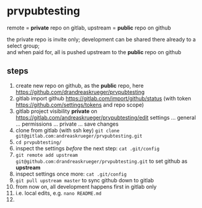 # prvpubtesting
remote = **private** repo on gitlab, upstream = **public** repo on github

the private repo is invite only; development can be shared there already to a select group;   
and when paid for, all is pushed upstream to the **public** repo on github

## steps
1. create new repo on github, as the **public** repo, here https://github.com/drandreaskrueger/prvpubtesting
1. gitlab import github https://gitlab.com/import/github/status (with token https://github.com/settings/tokens and repo scope)
1. gitlab project visibility **private** on https://gitlab.com/andreaskrueger/prvpubtesting/edit settings ... general ... permissions ... private ... save changes
1. clone from gitlab (with ssh key) `git clone git@gitlab.com:andreaskrueger/prvpubtesting.git`
1. `cd prvpubtesting/`
1. inspect the settings *before* the next step: `cat .git/config`
1. `git remote add upstream git@github.com:drandreaskrueger/prvpubtesting.git` to set github as **upstream**
1. inspect settings once more: `cat .git/config`
1. `git pull upstream master` to sync github down to gitlab
1. from now on, all development happens first in gitlab only
1. i.e. local edits, e.g. `nano README.md`
1. 
